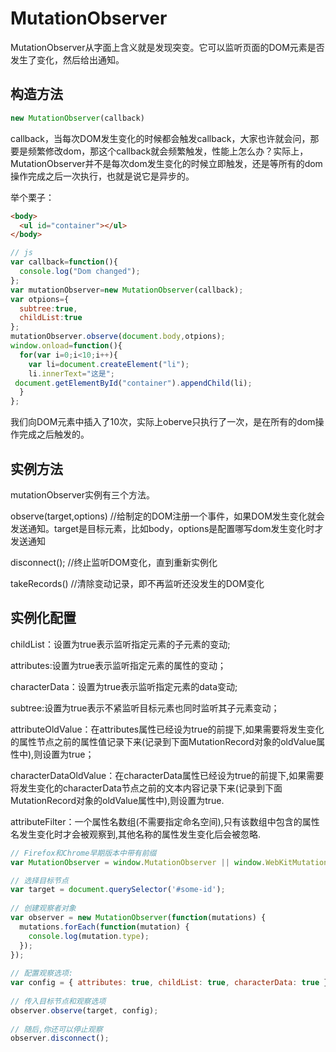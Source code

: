 # MutationObserver
MutationObserver从字面上含义就是发现突变。它可以监听页面的DOM元素是否发生了变化，然后给出通知。
## 构造方法
```js
new MutationObserver(callback)
```
callback，当每次DOM发生变化的时候都会触发callback，大家也许就会问，那要是频繁修改dom，那这个callback就会频繁触发，性能上怎么办？实际上，MutationObserver并不是每次dom发生变化的时候立即触发，还是等所有的dom操作完成之后一次执行，也就是说它是异步的。

举个栗子：
```html
<body>
  <ul id="container"></ul>
</body>
```
```js
// js
var callback=function(){
  console.log("Dom changed");
};
var mutationObserver=new MutationObserver(callback);
var otpions={
  subtree:true,
  childList:true
};
mutationObserver.observe(document.body,otpions);
window.onload=function(){
  for(var i=0;i<10;i++){
    var li=document.createElement("li");
    li.innerText="这是";
 document.getElementById("container").appendChild(li);
  }
};
```
我们向DOM元素中插入了10次，实际上oberve只执行了一次，是在所有的dom操作完成之后触发的。
## 实例方法
mutationObserver实例有三个方法。

observe(target,options)  //给制定的DOM注册一个事件，如果DOM发生变化就会发送通知。target是目标元素，比如body，options是配置哪写dom发生变化时才发送通知

disconnect();    //终止监听DOM变化，直到重新实例化

takeRecords()   //清除变动记录，即不再监听还没发生的DOM变化

## 实例化配置

childList：设置为true表示监听指定元素的子元素的变动;

attributes:设置为true表示监听指定元素的属性的变动；

characterData：设置为true表示监听指定元素的data变动;

subtree:设置为true表示不紧监听目标元素也同时监听其子元素变动；

attributeOldValue：在attributes属性已经设为true的前提下,如果需要将发生变化的属性节点之前的属性值记录下来(记录到下面MutationRecord对象的oldValue属性中),则设置为true；

characterDataOldValue：在characterData属性已经设为true的前提下,如果需要将发生变化的characterData节点之前的文本内容记录下来(记录到下面MutationRecord对象的oldValue属性中),则设置为true.

attributeFilter：一个属性名数组(不需要指定命名空间),只有该数组中包含的属性名发生变化时才会被观察到,其他名称的属性发生变化后会被忽略.
```js
// Firefox和Chrome早期版本中带有前缀
var MutationObserver = window.MutationObserver || window.WebKitMutationObserver || window.MozMutationObserver

// 选择目标节点
var target = document.querySelector('#some-id');
 
// 创建观察者对象
var observer = new MutationObserver(function(mutations) {
  mutations.forEach(function(mutation) {
    console.log(mutation.type);
  });    
});
 
// 配置观察选项:
var config = { attributes: true, childList: true, characterData: true }
 
// 传入目标节点和观察选项
observer.observe(target, config);
 
// 随后,你还可以停止观察
observer.disconnect();
```